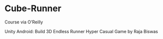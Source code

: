 # Cube-Runner

Course via O'Reilly

Unity Android: Build 3D Endless Runner Hyper Casual Game by Raja Biswas
